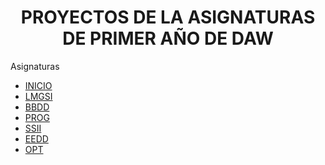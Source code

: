 <h1 align=center >PROYECTOS DE LA ASIGNATURAS DE PRIMER AÑO DE DAW</h1>
<th>Asignaturas</th><br>
<nav><!-- Menu de navegacion-->
        <ul><!-- La lista de enlaces-->
          <li><a class="subrayado" href="https://daw107.ieslossauces.es/">INICIO</a></li>
          <li ><a class="subrayado" href="https://daw107.ieslossauces.es/107LMSGIProyectoLMGSI/index.html">LMGSI</a></li> <!-- li etiqueta para las lineas de un lista-->
           <li ><a class="subrayado" href="">BBDD</a></li> 
           <li ><a class="subrayado" href="">PROG</a></li> 
           <li ><a class="subrayado" href="">SSII</a></li> 
           <li ><a class="subrayado" href="">EEDD</a></li> 
           <li ><a class="subrayado" href="">OPT</a></li> 
        </ul>
    </nav>
